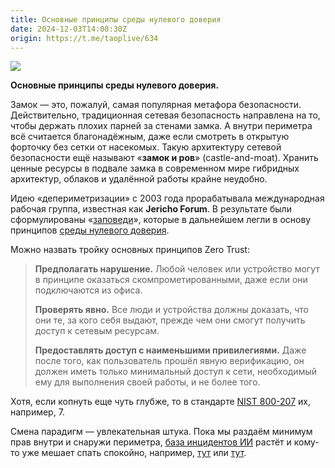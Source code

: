 ```yaml
---
title: Основные принципы среды нулевого доверия
date: 2024-12-03T14:08:30Z
origin: https://t.me/taoplive/634
---
```

![](banner.jpg)

**Основные принципы среды нулевого доверия.**

Замок — это, пожалуй, самая популярная метафора безопасности. Действительно,
традиционная сетевая безопасность направлена на то, чтобы держать плохих парней
за стенами замка. А внутри периметра всё считается благонадёжным, даже если
смотреть в открытую форточку без сетки от насекомых. Такую архитектуру сетевой
безопасности ещё называют «**замок и ров**» (castle-and-moat). Хранить ценные
ресурсы в подвале замка в современном мире гибридных архитектур, облаков и
удалённой работы крайне неудобно.

Идею «депериметризации» с 2003 года прорабатывала международная рабочая группа,
известная как **Jericho Forum**. В результате были сформулированы
«[заповеди](https://collaboration.opengroup.org/jericho/commandments_v1.2.pdf)»,
которые в дальнейшем легли в основу принципов [среды нулевого
доверия](https://t.me/taoplive/608).

Можно назвать тройку основных принципов Zero Trust:

> **Предполагать нарушение.** Любой человек или устройство могут в принципе
оказаться скомпрометированными, даже если они подключаются из офиса.
>
> **Проверять явно.** Все люди и устройства должны доказать, что они те, за кого
себя выдают, прежде чем они смогут получить доступ к сетевым ресурсам.
>
> **Предоставлять доступ с наименьшими привилегиями.** Даже после того, как
пользователь прошёл явную верификацию, он должен иметь только минимальный доступ
к сети, необходимый ему для выполнения своей работы, и не более того.
>

Хотя, если копнуть еще чуть глубже, то в стандарте [NIST
800-207](https://nvlpubs.nist.gov/nistpubs/specialpublications/NIST.SP.800-207.pdf)
их, например, 7.

Смена парадигм — увлекательная штука. Пока мы раздаём минимум прав внутри и
снаружи периметра, [база инцидентов ИИ](https://t.me/taoplive/597) растёт и
кому-то уже мешает спать спокойно, например,
[тут](https://habr.com/ru/articles/858020/) или
[тут](https://t.me/taoplive/337).